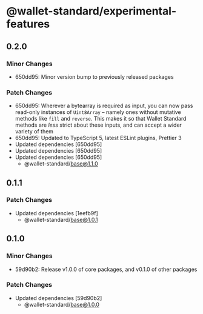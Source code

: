 # @wallet-standard/experimental-features

## 0.2.0

### Minor Changes

-   650dd95: Minor version bump to previously released packages

### Patch Changes

-   650dd95: Wherever a bytearray is required as input, you can now pass read-only instances of `Uint8Array` – namely ones without mutative methods like `fill` and `reverse`. This makes it so that Wallet Standard methods are _less_ strict about these inputs, and can accept a wider variety of them
-   650dd95: Updated to TypeScript 5, latest ESLint plugins, Prettier 3
-   Updated dependencies [650dd95]
-   Updated dependencies [650dd95]
-   Updated dependencies [650dd95]
    -   @wallet-standard/base@1.1.0

## 0.1.1

### Patch Changes

-   Updated dependencies [1eefb9f]
    -   @wallet-standard/base@1.0.1

## 0.1.0

### Minor Changes

-   59d90b2: Release v1.0.0 of core packages, and v0.1.0 of other packages

### Patch Changes

-   Updated dependencies [59d90b2]
    -   @wallet-standard/base@1.0.0
